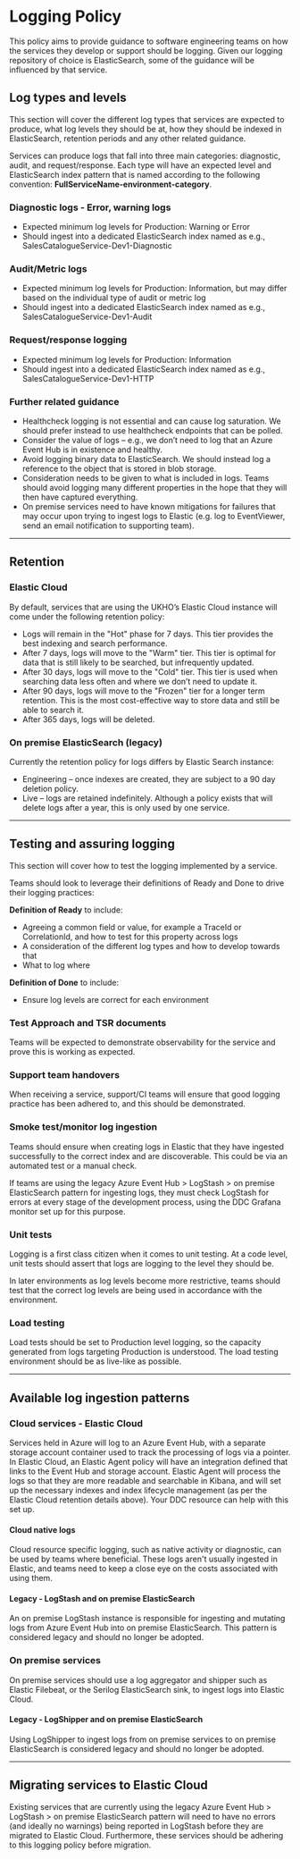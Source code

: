 # Logging Policy

This policy aims to provide guidance to software engineering teams on how the services they develop or support should be logging. Given our logging repository of choice is ElasticSearch, some of the guidance will be influenced by that service.

## Log types and levels

This section will cover the different log types that services are expected to produce, what log levels they should be at, how they should be indexed in ElasticSearch, retention periods and any other related guidance.

Services can produce logs that fall into three main categories: diagnostic, audit, and request/response. Each type will have an expected level and ElasticSearch index pattern that is named according to the following convention: **FullServiceName-environment-category**.

### Diagnostic logs - Error, warning logs

- Expected minimum log levels for Production: Warning or Error
- Should ingest into a dedicated ElasticSearch index named as e.g., SalesCatalogueService-Dev1-Diagnostic

### Audit/Metric logs

- Expected minimum log levels for Production: Information, but may differ based on the individual type of audit or metric log
- Should ingest into a dedicated ElasticSearch index named as e.g., SalesCatalogueService-Dev1-Audit

### Request/response logging

- Expected minimum log levels for Production: Information
- Should ingest into a dedicated ElasticSearch index named as e.g., SalesCatalogueService-Dev1-HTTP

### Further related guidance

- Healthcheck logging is not essential and can cause log saturation. We should prefer instead to use healthcheck endpoints that can be polled.
- Consider the value of logs – e.g., we don’t need to log that an Azure Event Hub is in existence and healthy.
- Avoid logging binary data to ElasticSearch. We should instead log a reference to the object that is stored in blob storage.
- Consideration needs to be given to what is included in logs. Teams should avoid logging many different properties in the hope that they will then have captured everything.
- On premise services need to have known mitigations for failures that may occur upon trying to ingest logs to Elastic (e.g. log to EventViewer, send an email notification to supporting team).

***

## Retention

### Elastic Cloud

By default, services that are using the UKHO’s Elastic Cloud instance will come under the following retention policy:

- Logs will remain in the "Hot" phase for 7 days. This tier provides the best indexing and search performance.
- After 7 days, logs will move to the "Warm" tier. This tier is optimal for data that is still likely to be searched, but infrequently updated.
- After 30 days, logs will move to the "Cold" tier. This tier is used when searching data less often and where we don’t need to update it.
- After 90 days, logs will move to the "Frozen" tier for a longer term retention. This is the most cost-effective way to store data and still be able to search it.
- After 365 days, logs will be deleted.

### On premise ElasticSearch (legacy)

Currently the retention policy for logs differs by Elastic Search instance:

- Engineering – once indexes are created, they are subject to a 90 day deletion policy.
- Live – logs are retained indefinitely. Although a policy exists that will delete logs after a year, this  is only used by one service.

***

## Testing and assuring logging

This section will cover how to test the logging implemented by a service.

Teams should look to leverage their definitions of Ready and Done to drive their logging practices:

**Definition of Ready** to include:

- Agreeing a common field or value, for example a TraceId or CorrelationId, and how to test for this property across logs
- A consideration of the different log types and how to develop towards that
- What to log where

**Definition of Done** to include:

- Ensure log levels are correct for each environment

### Test Approach and TSR documents

Teams will be expected to demonstrate observability for the service and prove this is working as expected.

### Support team handovers

When receiving a service, support/CI teams will ensure that good logging practice has been adhered to, and this should be demonstrated.

### Smoke test/monitor log ingestion

Teams should ensure when creating logs in Elastic that they have ingested successfully to the correct index and are discoverable. This could be via an automated test or a manual check.

If teams are using the legacy Azure Event Hub > LogStash > on premise ElasticSearch pattern for ingesting logs, they must check LogStash for errors at every stage of the development process, using the DDC Grafana monitor set up for this purpose.

### Unit tests

Logging is a first class citizen when it comes to unit testing. At a code level, unit tests should assert that logs are logging to the level they should be.

In later environments as log levels become more restrictive, teams should test that the correct log levels are being used in accordance with the environment.

### Load testing

Load tests should be set to Production level logging, so the capacity generated from logs targeting Production is understood. The load testing environment should be as live-like as possible.

***

## Available log ingestion patterns

### Cloud services - Elastic Cloud

Services held in Azure will log to an Azure Event Hub, with a separate storage account container used to track the processing of logs via a pointer. In Elastic Cloud, an Elastic Agent policy will have an integration defined that links to the Event Hub and storage account. Elastic Agent will process the logs so that they are more readable and searchable in Kibana, and will set up the necessary indexes and index lifecycle management (as per the Elastic Cloud retention details above). Your DDC resource can help with this set up.

#### Cloud native logs

Cloud resource specific logging, such as native activity or diagnostic, can be used by teams where beneficial. These logs aren't usually ingested in Elastic, and teams need to keep a close eye on the costs associated with using them.

#### Legacy - LogStash and on premise ElasticSearch

An on premise LogStash instance is responsible for ingesting and mutating logs from Azure Event Hub into on premise ElasticSearch. This pattern is considered legacy and should no longer be adopted.

### On premise services

On premise services should use a log aggregator and shipper such as Elastic Filebeat, or the Serilog ElasticSearch sink, to ingest logs into Elastic Cloud.

#### Legacy - LogShipper and on premise ElasticSearch

Using LogShipper to ingest logs from on premise services to on premise ElasticSearch is considered legacy and should no longer be adopted.

***

## Migrating services to Elastic Cloud

Existing services that are currently using the legacy Azure Event Hub > LogStash > on premise ElasticSearch pattern will need to have no errors (and ideally no warnings) being reported in LogStash before they are migrated to Elastic Cloud. Furthermore, these services should be adhering to this logging policy before migration.
